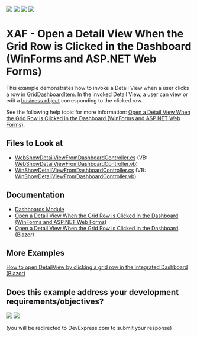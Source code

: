 <!-- default badges list -->
![](https://img.shields.io/endpoint?url=https://codecentral.devexpress.com/api/v1/VersionRange/128592134/24.2.1%2B)
[![](https://img.shields.io/badge/Open_in_DevExpress_Support_Center-FF7200?style=flat-square&logo=DevExpress&logoColor=white)](https://supportcenter.devexpress.com/ticket/details/T488012)
[![](https://img.shields.io/badge/📖_How_to_use_DevExpress_Examples-e9f6fc?style=flat-square)](https://docs.devexpress.com/GeneralInformation/403183)
[![](https://img.shields.io/badge/💬_Leave_Feedback-feecdd?style=flat-square)](#does-this-example-address-your-development-requirementsobjectives)
<!-- default badges end -->

# XAF - Open a Detail View When the Grid Row is Clicked in the Dashboard (WinForms and ASP.NET Web Forms)

This example demonstrates how to invoke a Detail View when a user clicks a row in [GridDashboardItem](https://docs.devexpress.com/Dashboard/DevExpress.DashboardCommon.GridDashboardItem). In the invoked Detail View, a user can view or edit a [business object](https://docs.devexpress.com/eXpressAppFramework/113664/business-model-design-orm) corresponding to the clicked row.

See the following help topic for more information: [Open a Detail View When the Grid Row is Clicked in the Dashboard (WinForms and ASP.NET Web Forms)](https://docs.devexpress.com/eXpressAppFramework/118348/analytics/dashboards/open-a-detail-view-when-the-grid-row-is-clicked-in-the-dashboard-winforms-web-forms).

<!-- default file list -->
## Files to Look at

* [WebShowDetailViewFromDashboardController.cs](./CS/ShowDetailViewFromDashboard.Module.Web/Controllers/WebShowDetailViewFromDashboardController.cs) (VB: [WebShowDetailViewFromDashboardController.vb](./VB/ShowDetailViewFromDashboard.Module.Web/Controllers/WebShowDetailViewFromDashboardController.vb))
* [WinShowDetailViewFromDashboardController.cs](./CS/ShowDetailViewFromDashboard.Module.Win/Controllers/WinShowDetailViewFromDashboardController.cs) (VB: [WinShowDetailViewFromDashboardController.vb](./VB/ShowDetailViewFromDashboard.Module.Win/Controllers/WinShowDetailViewFromDashboardController.vb))
<!-- default file list end -->

## Documentation

* [Dashboards Module](https://docs.devexpress.com/eXpressAppFramework/117449/analytics/dashboards-module)
* [Open a Detail View When the Grid Row is Clicked in the Dashboard (WinForms and ASP.NET Web Forms)](https://docs.devexpress.com/eXpressAppFramework/118348/analytics/dashboards/open-a-detail-view-when-the-grid-row-is-clicked-in-the-dashboard-winforms-web-forms)
* [Open a Detail View When the Grid Row is Clicked in the Dashboard (Blazor)](https://docs.devexpress.com/eXpressAppFramework/403531/analytics/dashboards/open-a-detail-view-when-the-grid-row-is-clicked-in-the-dashboard-blazor)

## More Examples

[How to open DetailView by clicking a grid row in the integrated Dashboard (Blazor)](https://github.com/DevExpress-Examples/xaf-blazor-open-detail-view-when-grid-row-is-clicked-in-the-dashboard) 


<!-- feedback -->
## Does this example address your development requirements/objectives?

[<img src="https://www.devexpress.com/support/examples/i/yes-button.svg"/>](https://www.devexpress.com/support/examples/survey.xml?utm_source=github&utm_campaign=xaf-win-web-open-detail-view-when-grid-row-is-clicked-in-the-dashboard&~~~was_helpful=yes) [<img src="https://www.devexpress.com/support/examples/i/no-button.svg"/>](https://www.devexpress.com/support/examples/survey.xml?utm_source=github&utm_campaign=xaf-win-web-open-detail-view-when-grid-row-is-clicked-in-the-dashboard&~~~was_helpful=no)

(you will be redirected to DevExpress.com to submit your response)
<!-- feedback end -->
